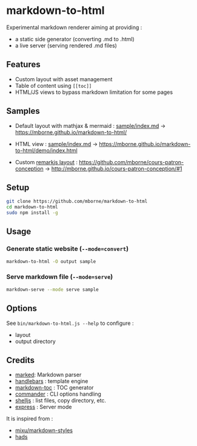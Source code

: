 # markdown-to-html

Experimental markdown renderer aiming at providing :

* a static side generator (converting .md to .html)
* a live server (serving rendered .md files)

## Features

* Custom layout with asset management
* Table of content using `[[toc]]`
* HTML/JS views to bypass markdown limitation for some pages

## Samples

* Default layout with mathjax & mermaid : [sample/index.md](sample/index.md) -> https://mborne.github.io/markdown-to-html/

* HTML view : [sample/index.md](sample/demo/index.html) -> https://mborne.github.io/markdown-to-html/demo/index.html

* Custom [remarkjs layout](https://github.com/mborne/cours-patron-conception/blob/master/layout/slides/page.html) : https://github.com/mborne/cours-patron-conception -> http://mborne.github.io/cours-patron-conception/#1

## Setup

```bash
git clone https://github.com/mborne/markdown-to-html
cd markdown-to-html
sudo npm install -g
```

## Usage

### Generate static website (`--mode=convert`)

```bash
markdown-to-html -O output sample
```

### Serve markdown file (`--mode=serve`)

```bash
markdown-serve --mode serve sample
```

## Options

See `bin/markdown-to-html.js --help` to configure :

* layout
* output directory


## Credits

* [marked](https://www.npmjs.com/package/marked): Markdown parser
* [handlebars](https://www.npmjs.com/package/handlebars) : template engine
* [markdown-toc](https://www.npmjs.com/package/markdown-toc) : TOC generator
* [commander](https://www.npmjs.com/package/commander) : CLI options handling
* [shelljs](https://www.npmjs.com/package/shelljs) : list files, copy directory, etc.
* [express](https://www.npmjs.com/package/express) : Server mode

It is inspired from :

* [mixu/markdown-styles](https://github.com/mixu/markdown-styles)
* [hads](https://github.com/sinedied/hads)

